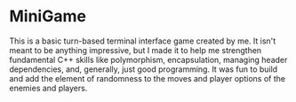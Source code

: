 # MiniGame

This is a basic turn-based terminal interface game created by me. It isn't meant to 
be anything impressive, but I made it to help me strengthen fundamental 
C++ skills like polymorphism, encapsulation, managing header dependencies, 
and, generally, just good programming. It was fun to build and add the element 
of randomness to the moves and player options of the enemies and players.